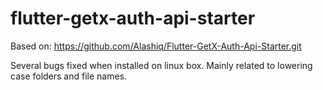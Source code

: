 # flutter-getx-auth-api-starter

Based on: https://github.com/Alashiq/Flutter-GetX-Auth-Api-Starter.git

Several bugs fixed when installed on linux box. Mainly related to lowering case folders and file names. 

